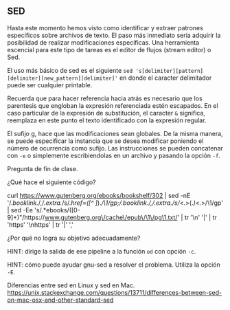 
## SED

Hasta este momento hemos visto como identificar y extraer patrones específicos sobre archivos de texto. El paso más inmediato sería adquirir la posibilidad de realizar modificaciones específicas. Una herramienta escencial para este tipo de tareas es el editor de flujos (stream editor) o Sed. 

El uso más básico de sed es el siguiente ```sed 's[delimiter][pattern][delimiter][new_pattern][delimiter]'``` en donde el caracter delimitador puede ser cualquier printable. 

Recuerda que para hacer referencia hacia atrás es necesario que los parentesis que engloban la expresión referenciada estén escapados. En el caso particular de la expresión de substitución, el caracter ```&``` significa, reemplaza en este punto el texto identificado con la expresión regular. 

El sufijo g, hace que las modificaciones sean globales. De la misma manera, se puede especificar la instancia que se desea modificar poniendo el número de ocurrencia como sufijo. Las instrucciones se pueden concatenar con ```-e``` o simplemente escribiendolas en un archivo y pasando la opción ```-f```. 


Pregunta de fin de clase. 

¿Qué hace el siguiente código?

curl https://www.gutenberg.org/ebooks/bookshelf/302 | sed -nE '/.*booklink.*/,/.*extra.*/s/.*href=([^ ]*).*/\1/gp;/.*booklink.*/,/.*extra.*/s/<.*>(.*)<.*>/\1/gp' | sed  -Ee 's/.*ebooks\/([0-9]+)\"/https:\/\/www.gutenberg.org\/cache\/epub\/\1\/pg\1.txt/' | tr '\n' '|' | tr 'https' '\nhttps' | tr '|' ','

¿Por qué no logra su objetivo adecuadamente?

HINT: dirige la salida de ese pipeline a la función ```od``` con opción ```-c```.

HINT: cómo puede ayudar gnu-sed a resolver el problema. Utiliza la opción ```-E```. 


Diferencias entre sed en Linux y sed en Mac. 
https://unix.stackexchange.com/questions/13711/differences-between-sed-on-mac-osx-and-other-standard-sed

